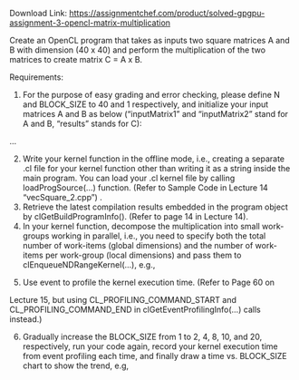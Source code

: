 Download Link: https://assignmentchef.com/product/solved-gpgpu-assignment-3-opencl-matrix-multiplication
<br>



Create an OpenCL program that takes as inputs two square matrices A and B with dimension (40 x 40) and perform the multiplication of the two matrices to create matrix C = A x B.

Requirements:

<ol>

 <li>For the purpose of easy grading and error checking, please define N and BLOCK_SIZE to 40 and 1 respectively, and initialize your input matrices A and B as below (“inputMatrix1” and “inputMatrix2” stand for A and B, “results” stands for C):</li>

</ol>

…

<ol start="2">

 <li>Write your kernel function in the offline mode, i.e., creating a separate .cl file for your kernel function other than writing it as a string inside the main program. You can load your .cl kernel file by calling loadProgSource(…) function. (Refer to Sample Code in Lecture 14 “vecSquare_2.cpp”) .</li>

 <li>Retrieve the latest compilation results embedded in the program object by clGetBuildProgramInfo(). (Refer to page 14 in Lecture 14).</li>

 <li>In your kernel function, decompose the multiplication into small work-groups working in parallel, i.e., you need to specify both the total number of work-items (global dimensions) and the number of work-items per work-group (local dimensions) and pass them to clEnqueueNDRangeKernel(…), e.g.,</li>

</ol>




<ol start="5">

 <li>Use event to profile the kernel execution time. (Refer to Page 60 on</li>

</ol>

Lecture 15, but using CL_PROFILING_COMMAND_START and CL_PROFILING_COMMAND_END in clGetEventProfilingInfo(…) calls instead.)

<ol start="6">

 <li>Gradually increase the BLOCK_SIZE from 1 to 2, 4, 8, 10, and 20, respectively, run your code again, record your kernel execution time from event profiling each time, and finally draw a time vs. BLOCK_SIZE chart to show the trend, e.g,</li>

</ol>


